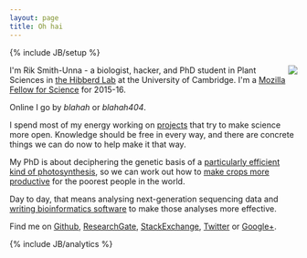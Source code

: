```yaml
---
layout: page
title: Oh hai
---
```

{% include JB/setup %}

<div style="float: right"><img src="{{ BASE_PATH }}/assets/me.jpg" /></div>

<!-- ## \`grep 'rik smith-unna' etc/user_attr\` -->

I'm Rik Smith-Unna - a biologist, hacker, and PhD student in Plant Sciences in [the Hibberd Lab](http://hibberdlab.com) at the University of Cambridge. I'm a [Mozilla Fellow for Science](http://blahah.net/2015/10/07/i-am-now-a-mozilla-science-fellow/) for 2015-16.

Online I go by *blahah* or *blahah404*.

I spend most of my energy working on [projects](projects.html) that try to make science more open. Knowledge should be free in every way, and there are concrete things we can do now to help make it that way.

My PhD is about deciphering the genetic basis of a [particularly efficient kind of photosynthesis](http://en.wikipedia.org/wiki/C4_carbon_fixation), so we can work out how to [make crops more productive](http://c4rice.irri.org/) for the poorest people in the world.

Day to day, that means analysing next-generation sequencing data and [writing bioinformatics software](projects.html) to make those analyses more effective.

Find me on [Github](https://github.com/Blahah), [ResearchGate](https://www.researchgate.net/profile/Richard_Smith13/), [StackExchange](http://stackexchange.com/users/443912/richard-smith), [Twitter](https://twitter.com/blahah404) or [Google+](https://plus.google.com/108642235198565174600).

{% include JB/analytics %}
